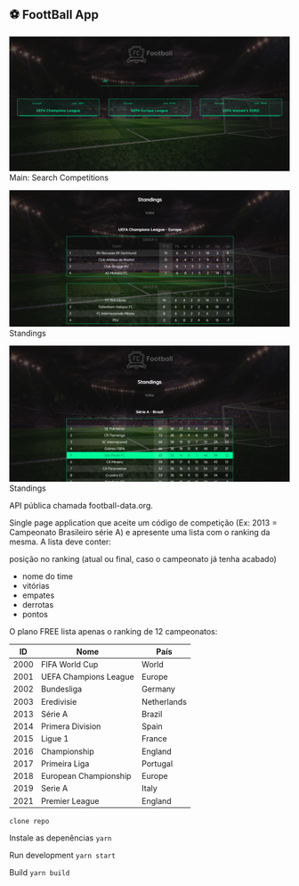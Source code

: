 ## ⚽ FoottBall App

![app](Screenshot_1.png)
Main: Search Competitions

![app](Screenshot_2.png)
Standings

![app](Screenshot_3.png)
Standings

API pública chamada football-data.org.

Single page application que aceite um código de competição (Ex: 2013 = Campeonato Brasileiro série A) e apresente uma lista com o ranking da mesma. A lista deve conter:

posição no ranking (atual ou final, caso o campeonato já tenha acabado)
- nome do time
- vitórias
- empates
- derrotas
- pontos

O plano FREE lista apenas o ranking de 12 campeonatos:

| ID   | Nome                  | País        |
| ---- | --------------------- | ----------- |
| 2000 | FIFA World Cup        | World       |
| 2001 | UEFA Champions League | Europe      |
| 2002 | Bundesliga            | Germany     |
| 2003 | Eredivisie            | Netherlands |
| 2013 | Série A               | Brazil      |
| 2014 | Primera Division      | Spain       |
| 2015 | Ligue 1               | France      |
| 2016 | Championship          | England     |
| 2017 | Primeira Liga         | Portugal    |
| 2018 | European Championship | Europe      |
| 2019 | Serie A               | Italy       |
| 2021 | Premier League        | England     |

`clone repo`

Instale as depenências
`yarn`

Run development
`yarn start`

Build
`yarn build`
